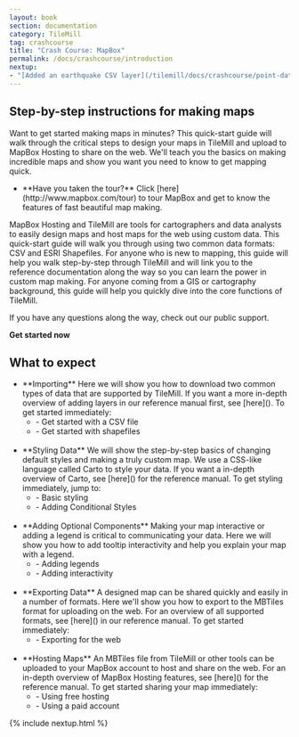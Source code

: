 ```yaml
---
layout: book
section: documentation
category: TileMill
tag: crashcourse
title: "Crash Course: MapBox"
permalink: /docs/crashcourse/introduction
nextup:
- "[Added an earthquake CSV layer](/tilemill/docs/crashcourse/point-data) to your TileMill project."
---
```

## Step-by-step instructions for making maps  

Want to get started making maps in minutes? This quick-start guide will walk through the critical steps to design your maps in TileMill and upload to MapBox Hosting to share on the web. We'll teach you the basics on making incredible maps and show you want you need to know to get mapping quick.  

<ul class='checklist' markdown='1'>
<li class='check'>
**Have you taken the tour?** Click [here](http://www.mapbox.com/tour) to tour MapBox and get to know the features of fast beautiful map making.  
</li>
</ul>

MapBox Hosting and TileMill are tools for cartographers and data analysts to easily design maps and host maps for the web using custom data. This quick-start guide will walk you through using two common data formats: CSV and ESRI Shapefiles. For anyone who is new to mapping, this guide will help you walk step-by-step through TileMill and will link you to the reference documentation along the way so you can learn the power in custom map making. For anyone coming from a GIS or cartography background, this guide will help you quickly dive into the core functions of TileMill.  

If you have any questions along the way, check out our public support.  

**Get started now**

## What to expect  
<ul class='checklist' markdown='1'>
<li>
**Importing**  
Here we will show you how to download two common types of data that are supported by TileMill. If you want a more in-depth overview of adding layers in our reference manual first, see [here](). To get started immediately:  
<ul class='checklist'>
<li class='check'>- Get started with a CSV file</li>
<li class='check'>- Get started with shapefiles</li>  
</ul>
</li>
<br>
<li>
**Styling Data**  
We will show the step-by-step basics of changing default styles and making a truly custom map. We use a CSS-like language called Carto to style your data. If you want a in-depth overview of Carto, see [here]() for the reference manual. To get styling immediately, jump to:
<ul class='checklist'>
<li class='check'>- Basic styling</li>  
<li class='check'>- Adding Conditional Styles</li>
</ul>
</li>  
<br>
<li>
**Adding Optional Components**  
Making your map interactive or adding a legend is critical to communicating your data. Here we will show you how to add tooltip interactivity and help you explain your map with a legend.  
<ul class='checklist'>
<li class='check'>- Adding legends</li>  
<li class='check'>- Adding interactivity</li> 
</ul>
</li>
<br>
<li>
**Exporting Data**  
A designed map can be shared quickly and easily in a number of formats. Here we'll show you how to export to the MBTiles format for uploading on the web. For an overview of all supported formats, see [here]() in our reference manual. To get started immediately:  
<ul class='checklist'>
<li class='check'>- Exporting for the web</li>
</ul>    
</li>
<br>
<li>
**Hosting Maps**  
An MBTiles file from TileMill or other tools can be uploaded to your MapBox account to host and share on the web. For an in-depth overview of MapBox Hosting features, see [here]() for the reference manual. To get started sharing your map immediately:
<ul class='checklist'>
<li class='check'>- Using free hosting</li>  
<li class='check'>- Using a paid account</li>
</ul>  
</li>
</ul>
{% include nextup.html %}